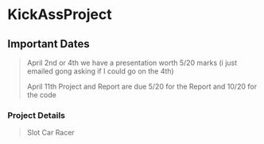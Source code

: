 KickAssProject
==============

Important Dates
---------------

> April 2nd or 4th we have a presentation worth 5/20 marks (i just emailed gong asking if I could go on the 4th)
>
> April 11th Project and Report are due 5/20 for the Report and 10/20 for the code

### Project Details

> Slot Car Racer
>
